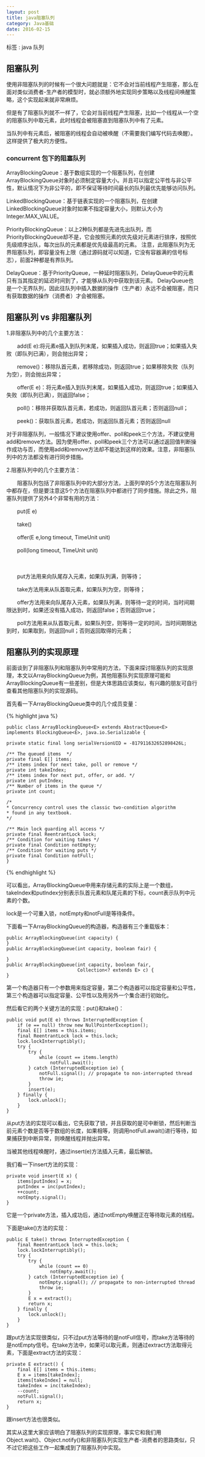 ```yaml
---
layout: post
title: java阻塞队列
category: Java基础
date: 2016-02-15
---
```


标签 : java 队列

<!-- more -->

## 阻塞队列

使用非阻塞队列的时候有一个很大问题就是：它不会对当前线程产生阻塞，那么在面对类似消费者-生产者的模型时，就必须额外地实现同步策略以及线程间唤醒策略，这个实现起来就非常麻烦。

但是有了阻塞队列就不一样了，它会对当前线程产生阻塞，比如一个线程从一个空的阻塞队列中取元素，此时线程会被阻塞直到阻塞队列中有了元素。

当队列中有元素后，被阻塞的线程会自动被唤醒（不需要我们编写代码去唤醒）。这样提供了极大的方便性。

### concurrent 包下的阻塞队列

ArrayBlockingQueue：基于数组实现的一个阻塞队列，在创建ArrayBlockingQueue对象时必须制定容量大小。并且可以指定公平性与非公平性，默认情况下为非公平的，即不保证等待时间最长的队列最优先能够访问队列。

LinkedBlockingQueue：基于链表实现的一个阻塞队列，在创建LinkedBlockingQueue对象时如果不指定容量大小，则默认大小为Integer.MAX_VALUE。

PriorityBlockingQueue：以上2种队列都是先进先出队列，而PriorityBlockingQueue却不是，它会按照元素的优先级对元素进行排序，按照优先级顺序出队，每次出队的元素都是优先级最高的元素。
注意，此阻塞队列为无界阻塞队列，即容量没有上限（通过源码就可以知道，它没有容器满的信号标志），前面2种都是有界队列。

DelayQueue：基于PriorityQueue，一种延时阻塞队列，DelayQueue中的元素只有当其指定的延迟时间到了，才能够从队列中获取到该元素。
DelayQueue也是一个无界队列，因此往队列中插入数据的操作（生产者）永远不会被阻塞，而只有获取数据的操作（消费者）才会被阻塞。

## 阻塞队列 vs 非阻塞队列

1.非阻塞队列中的几个主要方法：

　　add(E e):将元素e插入到队列末尾，如果插入成功，则返回true；如果插入失败（即队列已满），则会抛出异常；

　　remove()：移除队首元素，若移除成功，则返回true；如果移除失败（队列为空），则会抛出异常；

　　offer(E e)：将元素e插入到队列末尾，如果插入成功，则返回true；如果插入失败（即队列已满），则返回false；

　　poll()：移除并获取队首元素，若成功，则返回队首元素；否则返回null；

　　peek()：获取队首元素，若成功，则返回队首元素；否则返回null

对于非阻塞队列，一般情况下建议使用offer、poll和peek三个方法，不建议使用add和remove方法。因为使用offer、poll和peek三个方法可以通过返回值判断操作成功与否，而使用add和remove方法却不能达到这样的效果。注意，非阻塞队列中的方法都没有进行同步措施。

2.阻塞队列中的几个主要方法：

　　阻塞队列包括了非阻塞队列中的大部分方法，上面列举的5个方法在阻塞队列中都存在，但是要注意这5个方法在阻塞队列中都进行了同步措施。除此之外，阻塞队列提供了另外4个非常有用的方法：

　　put(E e)

　　take()

　　offer(E e,long timeout, TimeUnit unit)

　　poll(long timeout, TimeUnit unit)

　　

　　put方法用来向队尾存入元素，如果队列满，则等待；

　　take方法用来从队首取元素，如果队列为空，则等待；

　　offer方法用来向队尾存入元素，如果队列满，则等待一定的时间，当时间期限达到时，如果还没有插入成功，则返回false；否则返回true；

　　poll方法用来从队首取元素，如果队列空，则等待一定的时间，当时间期限达到时，如果取到，则返回null；否则返回取得的元素；

## 阻塞队列的实现原理

前面谈到了非阻塞队列和阻塞队列中常用的方法，下面来探讨阻塞队列的实现原理，本文以ArrayBlockingQueue为例，其他阻塞队列实现原理可能和ArrayBlockingQueue有一些差别，但是大体思路应该类似，有兴趣的朋友可自行查看其他阻塞队列的实现源码。

首先看一下ArrayBlockingQueue类中的几个成员变量：

>
{% highlight java %}

    public class ArrayBlockingQueue<E> extends AbstractQueue<E>
    implements BlockingQueue<E>, java.io.Serializable {

    private static final long serialVersionUID = -817911632652898426L;

    /** The queued items  */
    private final E[] items;
    /** items index for next take, poll or remove */
    private int takeIndex;
    /** items index for next put, offer, or add. */
    private int putIndex;
    /** Number of items in the queue */
    private int count;

    /*
    * Concurrency control uses the classic two-condition algorithm
    * found in any textbook.
    */

    /** Main lock guarding all access */
    private final ReentrantLock lock;
    /** Condition for waiting takes */
    private final Condition notEmpty;
    /** Condition for waiting puts */
    private final Condition notFull;
    }
{% endhighlight %}

可以看出，ArrayBlockingQueue中用来存储元素的实际上是一个数组，takeIndex和putIndex分别表示队首元素和队尾元素的下标，count表示队列中元素的个数。

lock是一个可重入锁，notEmpty和notFull是等待条件。

下面看一下ArrayBlockingQueue的构造器，构造器有三个重载版本：

>

    public ArrayBlockingQueue(int capacity) {
    }
    public ArrayBlockingQueue(int capacity, boolean fair) {

    }
    public ArrayBlockingQueue(int capacity, boolean fair,
                              Collection<? extends E> c) {
    }


第一个构造器只有一个参数用来指定容量，第二个构造器可以指定容量和公平性，第三个构造器可以指定容量、公平性以及用另外一个集合进行初始化。

然后看它的两个关键方法的实现：put()和take()：

>
    public void put(E e) throws InterruptedException {
        if (e == null) throw new NullPointerException();
        final E[] items = this.items;
        final ReentrantLock lock = this.lock;
        lock.lockInterruptibly();
        try {
            try {
                while (count == items.length)
                    notFull.await();
            } catch (InterruptedException ie) {
                notFull.signal(); // propagate to non-interrupted thread
                throw ie;
            }
            insert(e);
        } finally {
            lock.unlock();
        }
    }


从put方法的实现可以看出，它先获取了锁，并且获取的是可中断锁，然后判断当前元素个数是否等于数组的长度，如果相等，则调用notFull.await()进行等待，如果捕获到中断异常，则唤醒线程并抛出异常。

当被其他线程唤醒时，通过insert(e)方法插入元素，最后解锁。

我们看一下insert方法的实现：

>

    private void insert(E x) {
        items[putIndex] = x;
        putIndex = inc(putIndex);
        ++count;
        notEmpty.signal();
    }

它是一个private方法，插入成功后，通过notEmpty唤醒正在等待取元素的线程。

下面是take()方法的实现：

>

    public E take() throws InterruptedException {
        final ReentrantLock lock = this.lock;
        lock.lockInterruptibly();
        try {
            try {
                while (count == 0)
                    notEmpty.await();
            } catch (InterruptedException ie) {
                notEmpty.signal(); // propagate to non-interrupted thread
                throw ie;
            }
            E x = extract();
            return x;
        } finally {
            lock.unlock();
        }
    }

跟put方法实现很类似，只不过put方法等待的是notFull信号，而take方法等待的是notEmpty信号。在take方法中，如果可以取元素，则通过extract方法取得元素，下面是extract方法的实现：

>

    private E extract() {
        final E[] items = this.items;
        E x = items[takeIndex];
        items[takeIndex] = null;
        takeIndex = inc(takeIndex);
        --count;
        notFull.signal();
        return x;
    }

跟insert方法也很类似。

其实从这里大家应该明白了阻塞队列的实现原理，事实它和我们用Object.wait()、Object.notify()和非阻塞队列实现生产者-消费者的思路类似，只不过它把这些工作一起集成到了阻塞队列中实现。

